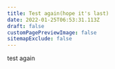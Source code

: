 ```yaml
---
title: Test again(hope it's last)
date: 2022-01-25T06:53:31.113Z
draft: false
customPagePreviewImage: false
sitemapExclude: false
---
```

test again